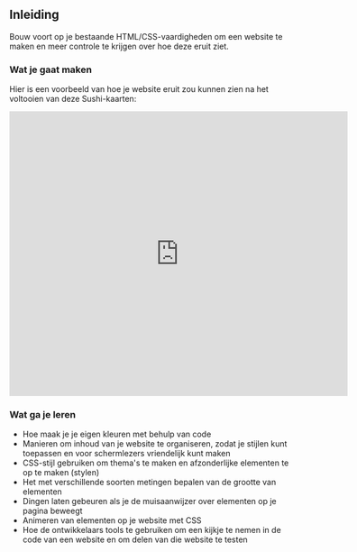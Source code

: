 ## Inleiding

Bouw voort op je bestaande HTML/CSS-vaardigheden om een ​​website te maken en meer controle te krijgen over hoe deze eruit ziet.

### Wat je gaat maken

Hier is een voorbeeld van hoe je website eruit zou kunnen zien na het voltooien van deze Sushi-kaarten:

<div class="trinket">
  <iframe src="https://trinket.io/embed/html/0e7f7e6713?outputOnly=true&start=result" width="600" height="505" frameborder="0" marginwidth="0" marginheight="0" allowfullscreen>
  </iframe>
</div>

### Wat ga je leren

- Hoe maak je je eigen kleuren met behulp van code
- Manieren om inhoud van je website te organiseren, zodat je stijlen kunt toepassen en voor schermlezers vriendelijk kunt maken
- CSS-stijl gebruiken om thema's te maken en afzonderlijke elementen te op te maken (stylen)
- Het met verschillende soorten metingen bepalen van de grootte van elementen
- Dingen laten gebeuren als je de muisaanwijzer over elementen op je pagina beweegt
- Animeren van elementen op je website met CSS
- Hoe de ontwikkelaars tools te gebruiken om een ​​kijkje te nemen in de code van een website en om delen van die website te testen